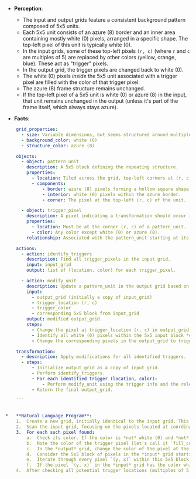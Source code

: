 *   **Perception**:
    *   The input and output grids feature a consistent background pattern composed of 5x5 units.
    *   Each 5x5 unit consists of an azure (8) border and an inner area containing mostly white (0) pixels, arranged in a specific shape. The top-left pixel of this unit is typically white (0).
    *   In the input grids, some of these top-left pixels `(r, c)` (where `r` and `c` are multiples of 5) are replaced by other colors (yellow, orange, blue). These act as "trigger" pixels.
    *   In the output grid, the trigger pixels are changed back to white (0).
    *   The white (0) pixels *inside* the 5x5 unit associated with a trigger pixel are filled with the color of that trigger pixel.
    *   The azure (8) frame structure remains unchanged.
    *   If the top-left pixel of a 5x5 unit is white (0) or azure (8) in the input, that unit remains unchanged in the output (unless it's part of the frame itself, which always stays azure).

*   **Facts**:
    
```yaml
    grid_properties:
      - size: Variable dimensions, but seems structured around multiples of 5.
      - background_color: white (0)
      - structure_color: azure (8)

    objects:
      - object: pattern_unit
        description: A 5x5 block defining the repeating structure.
        properties:
          - location: Tiled across the grid, top-left corners at (r, c) where r%5==0 and c%5==0.
          - components:
              - border: azure (8) pixels forming a hollow square shape within the 5x5 area.
              - interior: white (0) pixels within the azure border.
              - corner: The pixel at the top-left (r, c) of the unit.

      - object: trigger_pixel
        description: A pixel indicating a transformation should occur in its associated pattern_unit.
        properties:
          - location: Must be at the corner (r, c) of a pattern_unit.
          - color: Any color except white (0) or azure (8).
        relationship: Associated with the pattern_unit starting at its location.

    actions:
      - action: identify_triggers
        description: Find all trigger_pixels in the input grid.
        input: input_grid
        output: list of (location, color) for each trigger_pixel.

      - action: modify_unit
        description: Update a pattern_unit in the output grid based on a trigger_pixel.
        input:
          - output_grid (initially a copy of input_grid)
          - trigger_location (r, c)
          - trigger_color
          - corresponding 5x5 block from input_grid
        output: modified output_grid
        steps:
          - Change the pixel at trigger_location (r, c) in output_grid to white (0).
          - Identify all white (0) pixels within the 5x5 input block *excluding* the corner (r,c).
          - Change the corresponding pixels in the output_grid to trigger_color.

    transformation:
      - description: Apply modifications for all identified triggers.
      - steps:
          - Initialize output_grid as a copy of input_grid.
          - Perform identify_triggers.
          - For each identified trigger (location, color):
              - Perform modify_unit using the trigger info and the relevant 5x5 block from the original input_grid.
          - Return the final output_grid.

    ```


*   **Natural Language Program**:
    1.  Create a new grid, initially identical to the input grid. This will become the output grid.
    2.  Scan the input grid, focusing on the pixels located at coordinates `(row, column)` where both `row` is a multiple of 5 and `column` is a multiple of 5 (e.g., (0,0), (0,5), (5,0), (5,5), etc.).
    3.  For each such pixel found:
        a.  Check its color. If the color is *not* white (0) and *not* azure (8), then this pixel is a "trigger pixel".
        b.  Note the color of the trigger pixel (let's call it `fill_color`).
        c.  In the *output* grid, change the color of the pixel at the trigger pixel's location `(row, column)` to white (0).
        d.  Consider the 5x5 block of pixels in the *input* grid starting from the trigger pixel's location `(row, column)` down to `(row + 4, column + 4)`.
        e.  Iterate through every pixel `(y, x)` within this 5x5 block, *except* for the trigger pixel itself at `(row, column)`.
        f.  If the pixel `(y, x)` in the *input* grid has the color white (0), then change the color of the corresponding pixel `(y, x)` in the *output* grid to the `fill_color` noted in step 3b.
    4.  After checking all potential trigger locations (multiples of 5 for row and column), the output grid contains the final transformed image. Return the output grid.